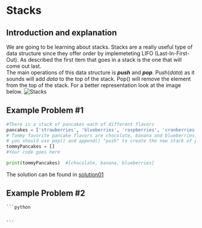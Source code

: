 # Stacks
## Introduction and explanation 
  We are going to be learning about stacks. Stacks are a really useful type of data structure since they offer order by implemeteting LIFO (Last-In-First-Out). As described the first item that goes in a stack is the one that will come out last.  
  The main operations of this data structure is ***push*** and ***pop***. Push(*data*) as it sounds will add *data* to the top of the stack. Pop() will remove the element from the top of the stack. For a better representation look at the image below. 
  ![Stacks](https://www.tutorialspoint.com/data_structures_algorithms/images/stack_representation.jpg)
  
  
  ## Example Problem #1 
  ```python
  #There is a stack of pancakes each of different flavors
pancakes = ['strawberries', 'blueberries', 'raspberries', 'cranberries', 'chocolate', 'buttermilk', 'banana']
# Tommy favorite pancake flavors are chocolate, banana and blueberries, please create a stack of new pancakes for Tommy from the stack of pancakes given,
# you should use pop() and append() "push" to create the new stack of pancakes. 
tommyPancakes = [] 
#Your code goes here

print(tommyPancakes)  #[chocolate, banana, blueberries]

  ```
  The solution can be found in [solution01](https://github.com/Bombshell5/DataStructures/blob/main/stacks01_solution.py)
  
  ## Example Problem #2
  
    ```python
    
    
    ``` 
  
